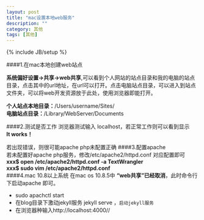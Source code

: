 ```yaml
---
layout: post
title: "mac设置本地web服务"
description: ""
category: 其他
tags: [其他]
---
```

{% include JB/setup %}

####1.在mac本地创建web站点

**系统偏好设置->共享->web共享**,可以看到个人网站的站点目录和我的电脑的站点目录，点击其中的url地址，在url可以打开。点击电脑站点目录，可以进入到站点文件夹，可以将web开发资源放于此处，使用浏览器即能打开。

**个人站点本地目录：**/Users/username/Sites/  
**电脑站点目录：**/Library/WebServer/Documents

####2.测试是否工作
浏览器测试输入 localhost，若正常工作则可以看到显示  
**It works！**  

若出现错误，则很可能apache php未配置正确 
####3.配置apache  
若未配置好apache php服务，修改/etc/apache2/httpd.conf 对应配置即可   
**xxx$ open /etc/apache2/httpd.conf -a TextWrangler**  
**xxx$ sudo vim /etc/apache2/httpd.conf**  
####4.mac 10.8以上系统
在mac os 10.8.5中 **“web共享”已经取消**，此时命令行下启动apache 即可。  

 * sudo apachctl start
 * 在blog目录下激动jekyll服务  jekyll serve ，`启动jekyll服务`
 * 在浏览器种输入http://localhost:4000//     